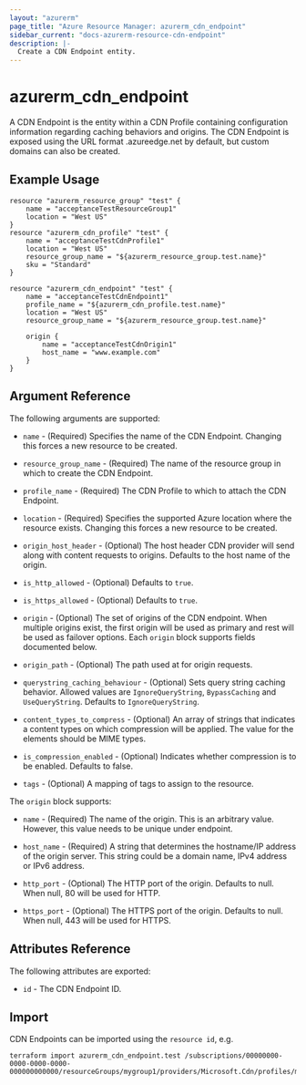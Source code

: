 ```yaml
---
layout: "azurerm"
page_title: "Azure Resource Manager: azurerm_cdn_endpoint"
sidebar_current: "docs-azurerm-resource-cdn-endpoint"
description: |-
  Create a CDN Endpoint entity.
---
```


# azurerm\_cdn\_endpoint

A CDN Endpoint is the entity within a CDN Profile containing configuration information regarding caching behaviors and origins. The CDN Endpoint is exposed using the URL format <endpointname>.azureedge.net by default, but custom domains can also be created.

## Example Usage

```
resource "azurerm_resource_group" "test" {
    name = "acceptanceTestResourceGroup1"
    location = "West US"
}
resource "azurerm_cdn_profile" "test" {
    name = "acceptanceTestCdnProfile1"
    location = "West US"
    resource_group_name = "${azurerm_resource_group.test.name}"
    sku = "Standard"
}

resource "azurerm_cdn_endpoint" "test" {
    name = "acceptanceTestCdnEndpoint1"
    profile_name = "${azurerm_cdn_profile.test.name}"
    location = "West US"
    resource_group_name = "${azurerm_resource_group.test.name}"

    origin {
	    name = "acceptanceTestCdnOrigin1"
	    host_name = "www.example.com"
    }
}
```

## Argument Reference

The following arguments are supported:

* `name` - (Required) Specifies the name of the CDN Endpoint. Changing this forces a
    new resource to be created.

* `resource_group_name` - (Required) The name of the resource group in which to
    create the CDN Endpoint.
    
* `profile_name` - (Required) The CDN Profile to which to attach the CDN Endpoint.

* `location` - (Required) Specifies the supported Azure location where the resource exists. Changing this forces a new resource to be created.

* `origin_host_header` - (Optional) The host header CDN provider will send along with content requests to origins. Defaults to the host name of the origin.

* `is_http_allowed` - (Optional) Defaults to `true`.

* `is_https_allowed` - (Optional) Defaults to `true`.

* `origin` - (Optional) The set of origins of the CDN endpoint. When multiple origins exist, the first origin will be used as primary and rest will be used as failover options. 
Each `origin` block supports fields documented below.

* `origin_path` - (Optional) The path used at for origin requests.

* `querystring_caching_behaviour` - (Optional) Sets query string caching behavior. Allowed values are `IgnoreQueryString`, `BypassCaching` and `UseQueryString`. Defaults to `IgnoreQueryString`.

* `content_types_to_compress` - (Optional) An array of strings that indicates a content types on which compression will be applied. The value for the elements should be MIME types.

* `is_compression_enabled` - (Optional) Indicates whether compression is to be enabled. Defaults to false.

* `tags` - (Optional) A mapping of tags to assign to the resource. 

The `origin` block supports:

* `name` - (Required) The name of the origin. This is an arbitrary value. However, this value needs to be unique under endpoint.

* `host_name` - (Required) A string that determines the hostname/IP address of the origin server. This string could be a domain name, IPv4 address or IPv6 address.

* `http_port` - (Optional) The HTTP port of the origin. Defaults to null. When null, 80 will be used for HTTP.

* `https_port` - (Optional) The HTTPS port of the origin. Defaults to null. When null, 443 will be used for HTTPS.

## Attributes Reference

The following attributes are exported:

* `id` - The CDN Endpoint ID.

## Import

CDN Endpoints can be imported using the `resource id`, e.g. 

```
terraform import azurerm_cdn_endpoint.test /subscriptions/00000000-0000-0000-0000-000000000000/resourceGroups/mygroup1/providers/Microsoft.Cdn/profiles/myprofile1/endpoints/myendpoint1
```